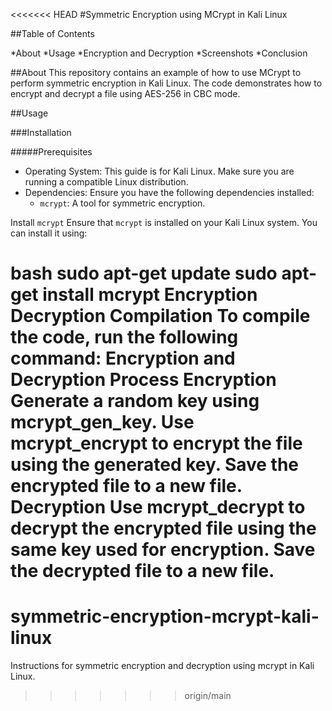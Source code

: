 <<<<<<< HEAD
#Symmetric Encryption using MCrypt in Kali Linux

##Table of Contents

*About
*Usage
*Encryption and Decryption
*Screenshots
*Conclusion

##About
This repository contains an example of how to use MCrypt to perform symmetric encryption in Kali Linux. The code demonstrates how to encrypt and decrypt a file using AES-256 in CBC mode.

##Usage

###Installation

#####Prerequisites
- Operating System: This guide is for Kali Linux. Make sure you are running a compatible Linux distribution.
- Dependencies: Ensure you have the following dependencies installed:
  - `mcrypt`: A tool for symmetric encryption.

Install `mcrypt`
Ensure that `mcrypt` is installed on your Kali Linux system. You can install it using:

bash
sudo apt-get update
sudo apt-get install mcrypt
Encryption
Decryption
Compilation
To compile the code, run the following command:
Encryption and Decryption Process
Encryption
Generate a random key using mcrypt_gen_key.
Use mcrypt_encrypt to encrypt the file using the generated key.
Save the encrypted file to a new file.
Decryption
Use mcrypt_decrypt to decrypt the encrypted file using the same key used for encryption.
Save the decrypted file to a new file.
=======
# symmetric-encryption-mcrypt-kali-linux
Instructions for symmetric encryption and decryption using mcrypt in Kali Linux.
>>>>>>> origin/main
